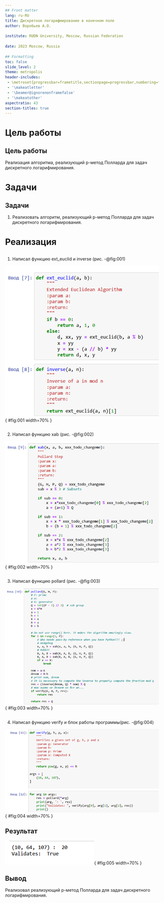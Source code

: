 ```yaml
---
## Front matter
lang: ru-RU
title: Дискретное логарифмирование в конечном поле
author: Воробьев А.О.

institute: RUDN University, Moscow, Russian Federation

date: 2023 Moscow, Russia

## Formatting
toc: false
slide_level: 2
theme: metropolis
header-includes:
 - \metroset{progressbar=frametitle,sectionpage=progressbar,numbering=fraction}
 - '\makeatletter'
 - '\beamer@ignorenonframefalse'
 - '\makeatother'
aspectratio: 43
section-titles: true
---
```


# Цель работы

## Цель работы

Реализация алгоритма, реализующий p-метод Полларда для задач дискретного логарифмирования.

# Задачи

## Задачи

1. Реализовать алгоритм, реализующий p-метод Полларда для задач дискретного логарифмирования.



# Реализация

##

1. Написал функцию ext_euclid и inverse (рис. -@fig:001)

![Функция для расширенного алгоритма Евклида и обратного значнения](https://github.com/zikarimov/math-security/blob/master/lab07/image/1.png?raw=true){ #fig:001 width=70% }

##

2. Написал функцию xab  (рис. -@fig:002)

![Функция xab](https://github.com/zikarimov/math-security/blob/master/lab07/image/2.png?raw=true){ #fig:002 width=70% }

##

3. Написал функцию pollard (рис. -@fig:003)

![Функция для алгоритма pollard](https://github.com/zikarimov/math-security/blob/master/lab07/image/3.png?raw=true){ #fig:003 width=70% }

##

4. Написал функцию verify и блок работы программы(рис. -@fig:004)

![Функция verify и блок работы программы](https://github.com/zikarimov/math-security/blob/master/lab07/image/4.png?raw=true){ #fig:004 width=70% }


## Результат

![Результат алгоритма](https://github.com/zikarimov/math-security/blob/master/lab07/image/5.png?raw=true){ #fig:005 width=70% }


## Вывод


Реализовал реализующий p-метод Полларда для задач дискретного логарифмирования.